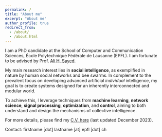 ```yaml
---
permalink: /
title: "About me"
excerpt: "About me"
author_profile: true
redirect_from: 
  - /about/
  - /about.html
---
```


I am a PhD candidate at the School of Computer and Communication Sciences, École Polytechnique Fédérale de Lausanne (EPFL). I am fortunate to be advised by Prof. <a href="https://people.epfl.ch/ali.sayed?lang=en">Ali H. Sayed</a>.

My main research interest lies in **social intelligence**, as exemplified in nature by human social networks and bee swarms. In complement to the prevalent focus on developing advanced artificial *individual* intelligence, my goal is to create systems designed for an inherently interconnected and modular world. 

To achieve this, I leverage techniques from **machine learning**, **network science**, **signal processing**, **optimization**, and **control**, aiming to both understand and design the mechanisms of collective intelligence. 

For more details, please find my [C.V. here](http://mertkayaalp.github.io/files/cv.pdf) (last updated December 2023).

Contact: firstname [dot] lastname [at] epfl [dot] ch


